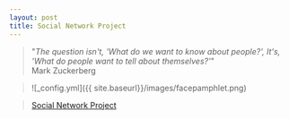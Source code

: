 ```yaml
---
layout: post
title: Social Network Project
---
```


> "*The question isn't, 'What do we want to know about people?', It's, 'What do people want to tell about themselves?'*"  
                                       Mark Zuckerberg
 

>![_config.yml]({{ site.baseurl}}/images/facepamphlet.png)

> [Social Network Project](http://nbviewer.ipython.org/gist/melvincabatuan/d8ac62bc0726ecdc0f22 "Social Network Project") 

